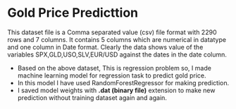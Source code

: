 # Gold Price Predicttion

This dataset file is a Comma separated value (csv) file format with 2290 rows and 7 columns. It contains 5 columns which are numerical in datatype and one column in Date format. Clearly the data shows value of the variables SPX,GLD,USO,SLV,EUR/USD against the dates in the date column.
- Based on the above dataset, This is regression problem so, I made machine learning model for regression task to predict gold price.
- In this model I have used RandomForestRegressor for making prediction.
- I saved model weights with **.dat (binary file)** extension to make new prediction without training dataset again and again. 
